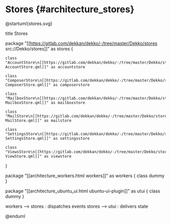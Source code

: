 # Stores {#architecture_stores}

@startuml{stores.svg}

title Stores

package "[[https://gitlab.com/dekkan/dekko/-/tree/master/Dekko/stores src://Dekko/stores]]" as stores {

    class "AccountStore\n[[https://gitlab.com/dekkan/dekko/-/tree/master/Dekko/stores/Accounts/AccountStore.qml AccountStore.qml]]" as accountstore 

    class "ComposerStore\n[[https://gitlab.com/dekkan/dekko/-/tree/master/Dekko/stores/Composer/ComposerStore.qml ComposerStore.qml]]" as composerstore 

    class "MailboxStore\n[[https://gitlab.com/dekkan/dekko/-/tree/master/Dekko/stores/Mail/MailboxStore.qml MailboxStore.qml]]" as mailboxstore 

    class "MailStore\n[[https://gitlab.com/dekkan/dekko/-/tree/master/Dekko/stores/Mail/MailStore.qml MailStore.qml]]" as mailstore 

    class "SettingsStore\n[[https://gitlab.com/dekkan/dekko/-/tree/master/Dekko/stores/Settings/SettingsStore.qml SettingsStore.qml]]" as settingsstore 

    class "ViewsStore\n[[https://gitlab.com/dekkan/dekko/-/tree/master/Dekko/stores/Views/ViewStore.qml ViewStore.qml]]" as viewstore 

}

package "[[architecture_workers.html workers]]" as workers {
    class dummy
}

package "[[architecture_ubuntu_ui.html ubuntu-ui-plugin]]" as utui {
    class dummy
}

workers --> stores : dispatches events
stores --> utui : delivers state

@enduml

